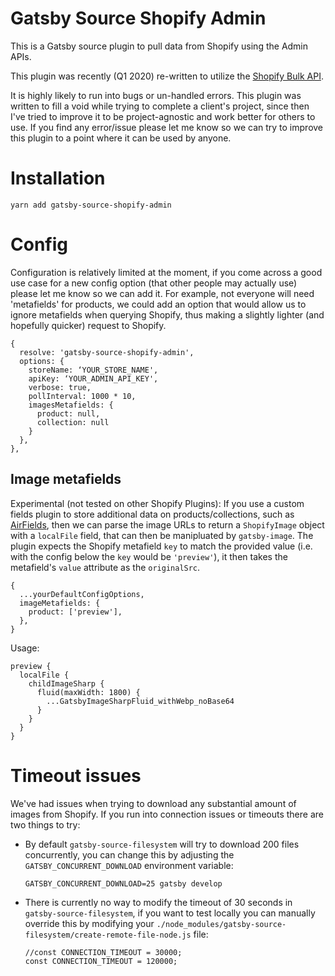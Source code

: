 # Gatsby Source Shopify Admin

This is a Gatsby source plugin to pull data from Shopify using the Admin APIs.

This plugin was recently (Q1 2020) re-written to utilize the [Shopify Bulk API](https://shopify.dev/tutorials/perform-bulk-operations-with-admin-api#operation-restrictions).

It is highly likely to run into bugs or un-handled errors. This plugin was written to fill a void while trying to complete a client's project, since then I've tried to improve it to be project-agnostic and work better for others to use. If you find any error/issue please let me know so we can try to improve this plugin to a point where it can be used by anyone.

# Installation

`yarn add gatsby-source-shopify-admin`

# Config

Configuration is relatively limited at the moment, if you come across a good use case for a new config option (that other people may actually use) please let me know so we can add it. For example, not everyone will need 'metafields' for products, we could add an option that would allow us to ignore metafields when querying Shopify, thus making a slightly lighter (and hopefully quicker) request to Shopify.

    {
      resolve: 'gatsby-source-shopify-admin',
      options: {
        storeName: ‘YOUR_STORE_NAME',
        apiKey: ‘YOUR_ADMIN_API_KEY',
        verbose: true,
        pollInterval: 1000 * 10,
        imagesMetafields: {
          product: null,
          collection: null
        }
      },
    },

## Image metafields

Experimental (not tested on other Shopify Plugins): If you use a custom fields plugin to store additional data on products/collections, such as [AirFields](https://www.airfields.io/), then we can parse the image URLs to return a `ShopifyImage` object with a `localFile` field, that can then be manipluated by `gatsby-image`. The plugin expects the Shopify metafield `key` to match the provided value (i.e. with the config below the `key` would be `'preview'`), it then takes the metafield's `value` attribute as the `originalSrc`.

    {
      ...yourDefaultConfigOptions,
      imageMetafields: {
        product: ['preview'],
      },
    }

Usage:

    preview {
      localFile {
        childImageSharp {
          fluid(maxWidth: 1800) {
            ...GatsbyImageSharpFluid_withWebp_noBase64
          }
        }
      }
    }

# Timeout issues

We've had issues when trying to download any substantial amount of images from Shopify. If you run into connection issues or timeouts there are two things to try:

- By default `gatsby-source-filesystem` will try to download 200 files concurrently, you can change this by adjusting the `GATSBY_CONCURRENT_DOWNLOAD` environment variable:

      GATSBY_CONCURRENT_DOWNLOAD=25 gatsby develop

- There is currently no way to modify the timeout of 30 seconds in `gatsby-source-filesystem`, if you want to test locally you can manually override this by modifying your `./node_modules/gatsby-source-filesystem/create-remote-file-node.js` file:

      //const CONNECTION_TIMEOUT = 30000;
      const CONNECTION_TIMEOUT = 120000;
